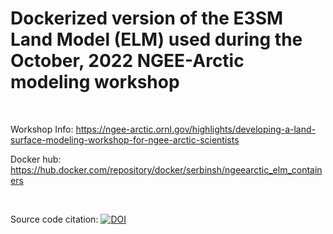 # Dockerized version of the E3SM Land Model (ELM) used during the October, 2022 NGEE-Arctic modeling workshop
<br>

Workshop Info:
https://ngee-arctic.ornl.gov/highlights/developing-a-land-surface-modeling-workshop-for-ngee-arctic-scientists

Docker hub: https://hub.docker.com/repository/docker/serbinsh/ngeearctic_elm_containers

<br>

Source code citation:
[![DOI](https://zenodo.org/badge/652636495.svg)](https://zenodo.org/badge/latestdoi/652636495)

